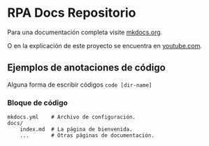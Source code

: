 # RPA Docs Repositorio

Para una documentación completa visite [mkdocs.org](https://www.mkdocs.org).

O en la explicación de este proyecto se encuentra en [youtube.com](https://www.youtube.com/watch?v=Q-YA_dA8C20).

## Ejemplos de anotaciones de código

Alguna forma de escribir códigos `code [dir-name]`

### Bloque de código

    mkdocs.yml    # Archivo de configuración.
    docs/
        index.md  # La página de bienvenida.
        ...       # Otras páginas de documentación.
